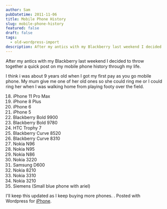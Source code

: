 ```yaml
---
author: Sam
pubDatetime: 2011-11-06
title: Mobile Phone History
slug: mobile-phone-history
featured: false
draft: false
tags:
  - old-wordpress-import
description: After my antics with my Blackberry last weekend I decided to throw together a quick post on my mobile phone history through my life
---
```


After my antics with my Blackberry last weekend I decided to throw together a quick post on my mobile phone history through my life.

I think i was about 9 years old when I got my first pay as you go mobile phone. My mum give me one of her old ones so she could ring me or I could ring her when I was walking home from playing footy over the field.

18. iPhone 11 Pro Max
17. iPhone 8 Plus
16. iPhone 6
15. iPhone 5
14. Blackberry Bold 9900
13. Blackberry Bold 9780
12. HTC Trophy 7
11. Blackberry Curve 8520
10. Blackberry Curve 8310
9. Nokia N96
8. Nokia N95
7. Nokia N86
6. Nokia 3220
5. Samsung D600
4. Nokia 8210
3. Nokia 3310
2. Nokia 3210
1. Siemens (Small blue phone with ariel)

I'll keep this updated as I keep buying more phones. .
Posted with Wordpress for [iPhone](http://bonxy.info/iphone).